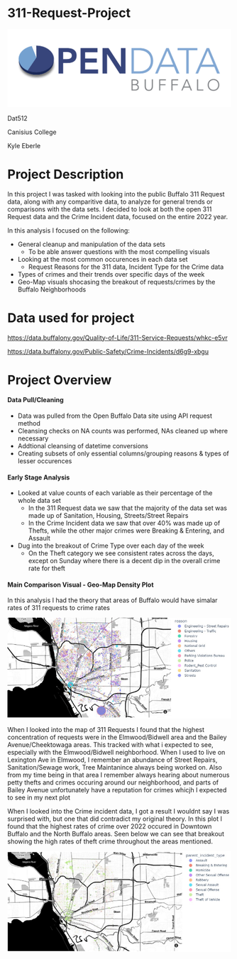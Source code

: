 # 311-Request-Project

![alt text](https://github.com/EBS925/311-Request-Project/blob/main/Document.png?raw=true)

Dat512 

Canisius College

Kyle Eberle
# Project Description
In this project I was tasked with looking into the public Buffalo 311 Request data, along with any comparitive data,
to analyze for general trends or comparisons with the data sets.
I decided to look at both the open 311 Request data and the Crime Incident data, focused on the entire 2022 year.

In this analysis I focused on the following:
* General cleanup and manipulation of the data sets
  * To be able answer questions with the most compelling visuals
* Looking at the most common occurences in each data set
  * Request Reasons for the 311 data, Incident Type for the Crime data
* Types of crimes and their trends over specific days of the week
* Geo-Map visuals shocasing the breakout of requests/crimes by the Buffalo Neighborhoods
# Data used for project
https://data.buffalony.gov/Quality-of-Life/311-Service-Requests/whkc-e5vr

https://data.buffalony.gov/Public-Safety/Crime-Incidents/d6g9-xbgu
# Project Overview
#### Data Pull/Cleaning
* Data was pulled from the Open Buffalo Data site using API request method
* Cleansing checks on NA counts was performed, NAs cleaned up where necessary
* Addtional cleansing of datetime conversions 
* Creating subsets of only essential columns/grouping reasons & types of lesser occurences
#### Early Stage Analysis
* Looked at value counts of each variable as their percentage of the whole data set
  * In the 311 Request data we saw that the majority of the data set was made up of Sanitation,
   Housing, Streets/Street Repairs
  * In the Crime Incident data we saw that over 40% was made up of Thefts, while the other
   major crimes were Breaking & Entering, and Assault
* Dug into the breakout of Crime Type over each day of the week
  * On the Theft category we see consistent rates across the days, except on Sunday where
   there is a decent dip in the overall crime rate for theft
#### Main Comparison Visual - Geo-Map Density Plot
In this analysis I had the theory that areas of Buffalo would have simalar rates of 311 requests to crime rates

![alt text](https://github.com/EBS925/311-Request-Project/blob/main/311%20Map.jpg?raw=true)

When I looked into the map of 311 Requests I found that the highest concentration of requests were in the Elmwood/Bidwell
area and the Bailey Avenue/Cheektowaga areas. This tracked with what i expected to see, especially with the Elmwood/Bidwell 
neighborhood. When I used to live on Lexington Ave in Elmwood, I remember an abundance of Street Repairs, Sanitation/Sewage work,
Tree Maintanince always being worked on. Also from my time being in that area I remember always hearing about numerous petty thefts and crimes occuring 
around our neighborhood, and parts of Bailey Avenue unfortunately have a reputation for crimes whicjh I expected to see in my next plot

When I looked into the Crime incident data, I got a result I wouldnt say I was surprised with, but one that did contradict my original theory.
In this plot I found that the highest rates of crime over 2022 occured in Downtown Buffalo and the North Buffalo areas. Seen below we can see that breakout 
showing the high rates of theft crime throughout the areas mentioned.

![alt text](https://github.com/EBS925/311-Request-Project/blob/main/Crime%20Map.jpg?raw=true)
